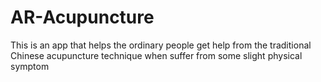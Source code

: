 # AR-Acupuncture
This is an app that helps the ordinary people get help from the traditional Chinese acupuncture technique when suffer from some slight physical symptom
